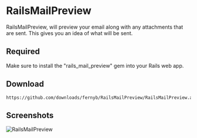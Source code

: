 # RailsMailPreview

RailsMailPreview, will preview your email along with any attachments that are sent. This gives you an idea of what will be sent.

## Required

Make sure to install the "rails_mail_preview" gem into your Rails web app.

## Download

    https://github.com/downloads/fernyb/RailsMailPreview/RailsMailPreview.app.zip


## Screenshots

![RailsMailPreview](https://github.com/downloads/fernyb/RailsMailPreview/rails_mail_preview_screenshot.png)
